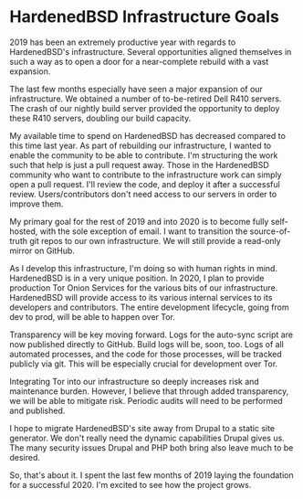 # HardenedBSD Infrastructure Goals

2019 has been an extremely productive year with regards to
HardenedBSD's infrastructure. Several opportunities aligned themselves
in such a way as to open a door for a near-complete rebuild with a
vast expansion.

The last few months especially have seen a major expansion of our
infrastructure. We obtained a number of to-be-retired Dell R410
servers. The crash of our nightly build server provided the
opportunity to deploy these R410 servers, doubling our build capacity.

My available time to spend on HardenedBSD has decreased compared to
this time last year. As part of rebuilding our infrastructure, I
wanted to enable the community to be able to contribute. I'm
structuring the work such that help is just a pull request away. Those
in the HardenedBSD community who want to contribute to the
infrastructure work can simply open a pull request. I'll review the
code, and deploy it after a successful review. Users/contributors
don't need access to our servers in order to improve them.

My primary goal for the rest of 2019 and into 2020 is to become fully
self-hosted, with the sole exception of email. I want to transition
the source-of-truth git repos to our own infrastructure. We will still
provide a read-only mirror on GitHub.

As I develop this infrastructure, I'm doing so with human rights in
mind. HardenedBSD is in a very unique position. In 2020, I plan to
provide production Tor Onion Services for the various bits of our
infrastructure. HardenedBSD will provide access to its various
internal services to its developers and contributors. The entire
development lifecycle, going from dev to prod, will be able to happen
over Tor.

Transparency will be key moving forward. Logs for the auto-sync script
are now published directly to GitHub. Build logs will be, soon, too.
Logs of all automated processes, and the code for those processes,
will be tracked publicly via git. This will be especially crucial for
development over Tor.

Integrating Tor into our infrastructure so deeply increases risk and
maintenance burden. However, I believe that through added
transparency, we will be able to mitigate risk. Periodic audits will
need to be performed and published.

I hope to migrate HardenedBSD's site away from Drupal to a static site
generator. We don't really need the dynamic capabilities Drupal gives
us. The many security issues Drupal and PHP both bring also leave much
to be desired.

So, that's about it. I spent the last few months of 2019 laying the
foundation for a successful 2020. I'm excited to see how the project
grows.
